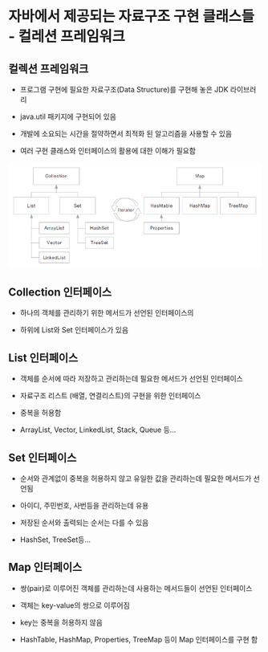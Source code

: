 # 자바에서 제공되는 자료구조 구현 클래스들 - 컬레션 프레임워크

## 컬렉션 프레임워크

- 프로그램 구현에 필요한 자료구조(Data Structure)를 구현해 놓은 JDK 라이브러리

- java.util 패키지에 구현되어 있음

- 개발에 소요되는 시간을 절약하면서 최적화 된 알고리즘을 사용할 수 있음

- 여러 구현 클래스와 인터페이스의 활용에 대한 이해가 필요함

![collection](./img/collection.png)


## Collection 인터페이스

- 하나의 객체를 관리하기 위한 메서드가 선언된 인터페이스의

- 하위에 List와 Set 인터페이스가 있음

## List 인터페이스

- 객체를 순서에 따라 저장하고 관리하는데 필요한 메서드가 선언된 인터페이스

- 자료구조 리스트 (배열, 연결리스트)의 구현을 위한 인터페이스

- 중복을 허용함

- ArrayList, Vector, LinkedList, Stack, Queue 등...


## Set 인터페이스

- 순서와 관계없이 중복을 허용하지 않고 유일한 값을 관리하는데 필요한 메서드가 선언됨

- 아이디, 주민번호, 사번등을 관리하는데 유용

- 저장된 순서와 출력되는 순서는 다를 수 있음

- HashSet, TreeSet등...


## Map 인터페이스

- 쌍(pair)로 이루어진 객체를 관리하는데 사용하는 메서드들이 선언된 인터페이스

- 객체는 key-value의 쌍으로 이루어짐

- key는 중복을 허용하지 않음

- HashTable, HashMap, Properties, TreeMap 등이 Map 인터페이스를 구현 함
